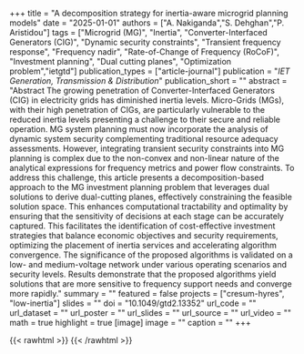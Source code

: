 +++
title = "A decomposition strategy for inertia-aware microgrid planning models"
date = "2025-01-01"
authors = ["A. Nakiganda","S. Dehghan","P. Aristidou"]
tags = ["Microgrid (MG)", "Inertia", "Converter-Interfaced Generators (CIG)", "Dynamic security constraints", "Transient frequency response", "Frequency nadir", "Rate-of-Change of Frequency (RoCoF)", "Investment planning", "Dual cutting planes", "Optimization problem","ietgtd"]
publication_types = ["article-journal"]
publication = "_IET Generation, Transmission & Distribution_"
publication_short = ""
abstract = "Abstract The growing penetration of Converter-Interfaced Generators (CIG) in electricity grids has diminished inertia levels. Micro-Grids (MGs), with their high penetration of CIGs, are particularly vulnerable to the reduced inertia levels presenting a challenge to their secure and reliable operation. MG system planning must now incorporate the analysis of dynamic system security complementing traditional resource adequacy assessments. However, integrating transient security constraints into MG planning is complex due to the non-convex and non-linear nature of the analytical expressions for frequency metrics and power flow constraints. To address this challenge, this article presents a decomposition-based approach to the MG investment planning problem that leverages dual solutions to derive dual-cutting planes, effectively constraining the feasible solution space. This enhances computational tractability and optimality by ensuring that the sensitivity of decisions at each stage can be accurately captured. This facilitates the identification of cost-effective investment strategies that balance economic objectives and security requirements, optimizing the placement of inertia services and accelerating algorithm convergence. The significance of the proposed algorithms is validated on a low- and medium-voltage network under various operating scenarios and security levels. Results demonstrate that the proposed algorithms yield solutions that are more sensitive to frequency support needs and converge more rapidly."
summary = ""
featured = false
projects = ["cresum-hyres", "low-inertia"]
slides = ""
doi = "10.1049/gtd2.13352"
url_code = ""
url_dataset = ""
url_poster = ""
url_slides = ""
url_source = ""
url_video = ""
math = true
highlight = true
[image]
image = ""
caption = ""
+++

{{< rawhtml >}}
<a href="https://plu.mx/plum/a/?doi=10.1049/gtd2.13352" class="plumx-details"></a>
{{< /rawhtml >}}
